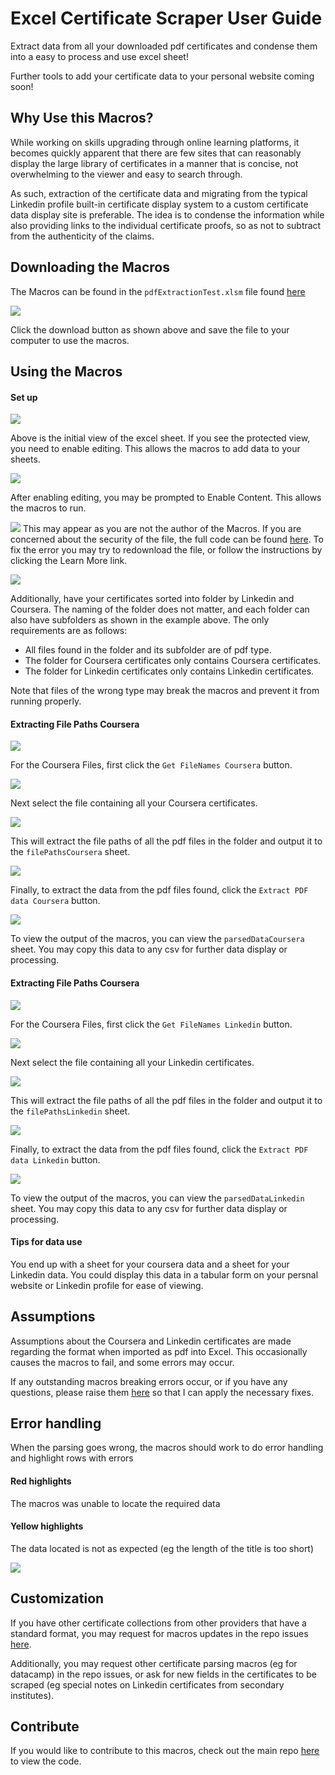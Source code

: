 # Excel Certificate Scraper User Guide

Extract data from all your downloaded pdf certificates and condense them into a easy to process and use excel sheet!

Further tools to add your certificate data to your personal website coming soon!

## Why Use this Macros?
While working on skills upgrading through online learning platforms, it becomes quickly apparent that there are few sites that can reasonably display the large library of certificates in a manner that is concise, not overwhelming to the viewer and easy to search through.

As such, extraction of the certificate data and migrating from the typical Linkedin profile built-in certificate display system to a custom certificate data display site is preferable. The idea is to condense the information while also providing links to the individual certificate proofs, so as not to subtract from the authenticity of the claims.

## Downloading the Macros

The Macros can be found in the `pdfExtractionTest.xlsm` file found [here](https://github.com/AmeliaTYR/certificate-data-scraper/blob/main/pdfExtractionTest.xlsm)

![](/images/download1File.png)

Click the download button as shown above and save the file to your computer to use the macros.

## Using the Macros

#### Set up

![](/images/1EnableEditing.png)

Above is the initial view of the excel sheet. If you see the protected view, you need to enable editing. This allows the macros to add data to your sheets. 

![](/images/3EnableContent.png)

After enabling editing, you may be prompted to Enable Content. This allows the macros to run.

![](/images/2LearnMoreError.png)
This may appear as you are not the author of the Macros. If you are concerned about the security of the file, the full code can be found [here](https://github.com/AmeliaTYR/certificate-data-scraper/blob/main/VBAcode.txt). To fix the error you may try to redownload the file, or follow the instructions by clicking the Learn More link.

![](/images/15Subfolders.png)

Additionally, have your certificates sorted into folder by Linkedin and Coursera. The naming of the folder does not matter, and each folder can also have subfolders as shown in the example above. The only requirements are as follows:

- All files found in the folder and its subfolder are of pdf type. 
- The folder for Coursera certificates only contains Coursera certificates.
- The folder for Linkedin certificates only contains Linkedin certificates.

Note that files of the wrong type may break the macros and prevent it from running properly.

#### Extracting File Paths Coursera

![](/images/4CouseraGetNames.png)

For the Coursera Files, first click the `Get FileNames Coursera` button. 

![](/images/5CouseraSelectFolder.png)

Next select the file containing all your Coursera certificates. 

![](/images/6CouseraNamesFound.png)

This will extract the file paths of all the pdf files in the folder and output it to the `filePathsCoursera` sheet. 

![](/images/7ExtractDataCoursera.png)

Finally, to extract the data from the pdf files found, click the `Extract PDF data Coursera` button.

![](/images/8OutputAndErrorHandling.png)

To view the output of the macros, you can view the `parsedDataCoursera` sheet. You may copy this data to any csv for further data display or processing.

#### Extracting File Paths Coursera

![](/images/9GetNamesLinkedin.png)

For the Coursera Files, first click the `Get FileNames Linkedin` button. 

![](/images/10LinkedinSelectFolder.png)

Next select the file containing all your Linkedin certificates. 

![](/images/11LinkedinNamesFound.png)

This will extract the file paths of all the pdf files in the folder and output it to the `filePathsLinkedin` sheet. 

![](/images/12ExtractDataLinkedin.png)

Finally, to extract the data from the pdf files found, click the `Extract PDF data Linkedin` button.

![](/images/13OutputAndErrorHandling.png)

To view the output of the macros, you can view the `parsedDataLinkedin` sheet. You may copy this data to any csv for further data display or processing.


#### Tips for data use
You end up with a sheet for your coursera data
and a sheet for your Linkedin data. You could display this data in a tabular form on your persnal website or Linkedin profile for ease of viewing.


## Assumptions
Assumptions about the Coursera and Linkedin certificates are made regarding the format when imported as pdf into Excel. This occasionally causes the macros to fail, and some errors may occur. 

If any outstanding macros breaking errors occur, or if you have any questions, please raise them [here](https://github.com/AmeliaTYR/certificate-data-scraper/issues/new/choose) so that I can apply the necessary fixes.

## Error handling
When the parsing goes wrong, the macros should work to do error handling and highlight rows with errors

#### Red highlights
The macros was unable to locate the required data

#### Yellow highlights
The data located is not as expected (eg the length of the title is too short)

![](/images/14ErrorYellowExample.png)

## Customization
If you have other certificate collections from other providers that have a standard format, you may request for macros updates in the repo issues [here](https://github.com/AmeliaTYR/certificate-data-scraper/issues/new/choose). 

Additionally, you may request other certificate parsing macros (eg for datacamp) in the repo issues, or ask for new fields in the certificates to be scraped (eg special notes on Linkedin certificates from secondary institutes).

## Contribute
If you would like to contribute to this macros, check out the main repo [here](https://github.com/AmeliaTYR/certificate-data-scraper) to view the code.
